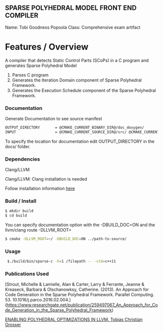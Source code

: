 ## SPARSE POLYHEDRAL MODEL FRONT END COMPILER

Name: Tobi Goodness Popoola
Class: Comprehensive exam artifact

# Features / Overview
A compiler that detects Static Control Parts (SCoPs) in a C program and generates Sparse Polyhedral Model

1. Parses C program 
2. Generates the Iteration Domain component of Sparse Polyhedral Framework.
3. Generates the Execution Schedule component of the Sparse Polyhedral Framework.


### Documentation

Generate Documentation to see source manifest


```sh
OUTPUT_DIRECTORY       = @CMAKE_CURRENT_BINARY_DIR@/doc_doxygen/
INPUT                  = @CMAKE_CURRENT_SOURCE_DIR@/src/ @CMAKE_CURRENT_SOURCE_DIR@/docs
```
To specify the location for documentation edit OUTPUT_DIRECTORY in the docs/ folder.


### Dependencies
Clang/LLVM

Clang/LLVM: Clang installation is needed

Follow installation information [here](https://clang.llvm.org/get_started.html)



### Build / Install

```sh
$ mkdir build
$ cd build
```

You can specify documentation option with the -DBUILD_DOC=ON and the llvm/clang route -DLLVM_ROOT=

```sh
$ cmake -DLLVM_ROOT=~/ -DBUILD_DOC=ON ../path-to-source/
```

### Usage

```sh
 $./build/bin/sparse-c -h=1 /filepath -- -std=c++11

```


### Publications Used 

[Strout, Michelle & Lamielle, Alan & Carter, Larry & Ferrante, Jeanne & Kreaseck, Barbara & Olschanowksy, Catherine. (2013). An Approach for Code Generation in the Sparse Polyhedral Framework. Parallel Computing. 53. 10.1016/j.parco.2016.02.004.] (https://www.researchgate.net/publication/259497067_An_Approach_for_Code_Generation_in_the_Sparse_Polyhedral_Framework) 


[ENABLING POLYHEDRAL OPTIMIZATIONS IN LLVM. Tobias Christian Grosser](https://polly.llvm.org/publications/grosser-diploma-thesis.pdf)
